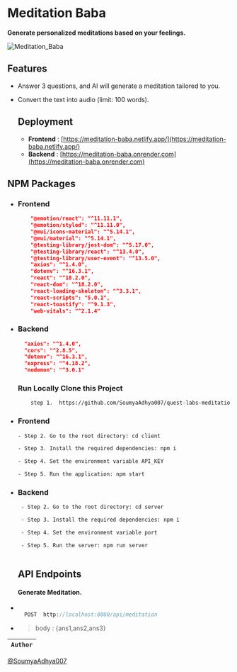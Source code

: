 # Meditation Baba
**Generate personalized meditations based on your feelings.**

![Meditation_Baba](https://github.com/SoumyaAdhya007/quest-labs-meditation-app/assets/112754567/8cacde6b-7c4c-4783-a9a1-cd933063cdd4)


## Features
- Answer 3 questions, and AI will generate a meditation tailored to you.
- Convert the text into audio (limit: 100 words).


  ## Deployment
  - **Frontend**
  : [https://meditation-baba.netlify.app/](https://meditation-baba.netlify.app/)
  - **Backend**
  : [https://meditation-baba.onrender.com](https://meditation-baba.onrender.com)

## NPM Packages
- ### Frontend
  ```json
      "@emotion/react": "^11.11.1",
      "@emotion/styled": "^11.11.0",
      "@mui/icons-material": "^5.14.1",
      "@mui/material": "^5.14.1",
      "@testing-library/jest-dom": "^5.17.0",
      "@testing-library/react": "^13.4.0",
      "@testing-library/user-event": "^13.5.0",
      "axios": "^1.4.0",
      "dotenv": "^16.3.1",
      "react": "^18.2.0",
      "react-dom": "^18.2.0",
      "react-loading-skeleton": "^3.3.1",
      "react-scripts": "5.0.1",
      "react-toastify": "^9.1.3",
      "web-vitals": "^2.1.4"
  ```
- ### Backend 
  ```json
    "axios": "^1.4.0",
    "cors": "^2.8.5",
    "dotenv": "^16.3.1",
    "express": "^4.18.2",
    "nodemon": "^3.0.1"
  ```

  ###  Run Locally Clone this Project

  ```bash
      step 1.  https://github.com/SoumyaAdhya007/quest-labs-meditation-app
  ```
- ### Frontend
  ``` bash
  - Step 2. Go to the root directory: cd client

  - Step 3. Install the required dependencies: npm i

  - Step 4. Set the environment variable API_KEY

  - Step 5. Run the application: npm start
  
  ````
- ### Backend
  ```bash
   - Step 2. Go to the root directory: cd server

   - Step 3. Install the required dependencies: npm i

   - Step 4. Set the environment variable port

   - Step 5. Run the server: npm run server
        
  ```
  ## API Endpoints

  ####  Generate Meditation.
  
-
  ```javascript

    POST  http://localhost:8080/api/meditation

  ```
- >body : {ans1,ans2,ans3}

| `Author` |
| :-------: | 

 
 [@SoumyaAdhya007](https://github.com/SoumyaAdhya007) 
    
